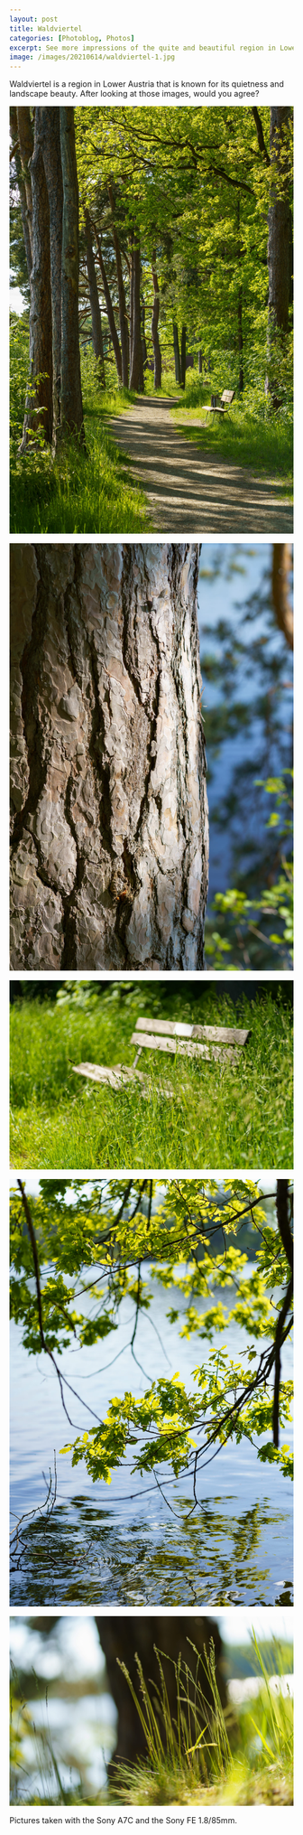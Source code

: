 ```yaml
---
layout: post
title: Waldviertel
categories: [Photoblog, Photos]
excerpt: See more impressions of the quite and beautiful region in Lower Austria
image: /images/20210614/waldviertel-1.jpg
---
```


Waldviertel is a region in Lower Austria that is known for its quietness and landscape beauty. 
After looking at those images, would you agree?

![Waldviertel](../images/20210614/waldviertel-1.jpg)

![Waldviertel](../images/20210614/waldviertel-2.jpg)

![Waldviertel](../images/20210614/waldviertel-3.jpg)

![Waldviertel](../images/20210614/waldviertel-4.jpg)

![Waldviertel](../images/20210614/waldviertel-5.jpg)

Pictures taken with the Sony A7C and the Sony FE 1.8/85mm.
